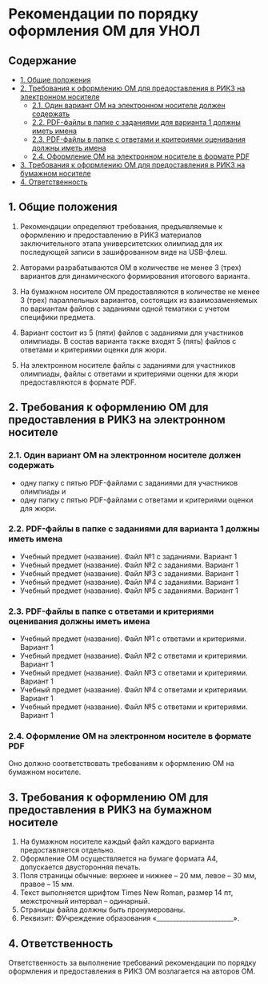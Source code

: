 # Рекомендации по порядку оформления ОМ для УНОЛ

## Содержание
- [1. Общие положения](#1-общие-положения)
- [2. Требования к оформлению ОМ для предоставления в РИКЗ на электронном носителе](#2-требования-к-оформлению-ом-для-предоставления-в-рикз-на-электронном-носителе)
  - [2.1. Один вариант ОМ на электронном носителе должен содержать](#21-один-вариант-ом-на-электронном-носителе-должен-содержать)
  - [2.2. PDF-файлы в папке с заданиями для варианта 1 должны иметь имена](#22-pdf-файлы-в-папке-с-заданиями-для-варианта-1-должны-иметь-имена)
  - [2.3. PDF-файлы в папке с ответами и критериями оценивания должны иметь имена](#23-pdf-файлы-в-папке-с-ответами-и-критериями-оценивания-должны-иметь-имена)
  - [2.4. Оформление ОМ на электронном носителе в формате PDF](#24-оформление-ом-на-электронном-носителе-в-формате-pdf)
- [3. Требования к оформлению ОМ для предоставления в РИКЗ на бумажном носителе](#3-требования-к-оформлению-ом-для-предоставления-в-рикз-на-бумажном-носителе)
- [4. Ответственность](#4-ответственность)

## 1. Общие положения

1. Рекомендации определяют требования, предъявляемые к оформлению и предоставлению в РИКЗ материалов заключительного этапа университетских олимпиад для их последующей записи в зашифрованном виде на USB-флеш.
   
2. Авторами разрабатываются ОМ в количестве не менее 3 (трех) вариантов для динамического формирования итогового варианта.

3. На бумажном носителе ОМ предоставляются в количестве не менее 3 (трех) параллельных вариантов, состоящих из взаимозаменяемых по вариантам файлов с заданиями одной тематики с учетом специфики предмета.

4. Вариант состоит из 5 (пяти) файлов с заданиями для участников олимпиады. В состав варианта также входят 5 (пять) файлов с ответами и критериями оценки для жюри.

5. На электронном носителе файлы с заданиями для участников олимпиады, файлы с ответами и критериями оценки для жюри предоставляются в формате PDF.

## 2. Требования к оформлению ОМ для предоставления в РИКЗ на электронном носителе

### 2.1. Один вариант ОМ на электронном носителе должен содержать

- одну папку с пятью PDF-файлами с заданиями для участников олимпиады и
- одну папку с пятью PDF-файлами с ответами и критериями оценки для жюри.

### 2.2. PDF-файлы в папке с заданиями для варианта 1 должны иметь имена

- Учебный предмет (название). Файл №1 с заданиями. Вариант 1
- Учебный предмет (название). Файл №2 с заданиями. Вариант 1
- Учебный предмет (название). Файл №3 с заданиями. Вариант 1
- Учебный предмет (название). Файл №4 с заданиями. Вариант 1
- Учебный предмет (название). Файл №5 с заданиями. Вариант 1

### 2.3. PDF-файлы в папке с ответами и критериями оценивания должны иметь имена

- Учебный предмет (название). Файл №1 с ответами и критериями. Вариант 1
- Учебный предмет (название). Файл №2 с ответами и критериями. Вариант 1
- Учебный предмет (название). Файл №3 с ответами и критериями. Вариант 1
- Учебный предмет (название). Файл №4 с ответами и критериями. Вариант 1
- Учебный предмет (название). Файл №5 с ответами и критериями. Вариант 1

### 2.4. Оформление ОМ на электронном носителе в формате PDF

Оно должно соответствовать требованиям к оформлению ОМ на бумажном носителе.

## 3. Требования к оформлению ОМ для предоставления в РИКЗ на бумажном носителе

1. На бумажном носителе каждый файл каждого варианта предоставляется отдельно.
2. Оформление ОМ осуществляется на бумаге формата А4, допускается двусторонняя печать.
3. Поля страницы обычные: верхнее и нижнее – 20 мм, левое – 30 мм, правое – 15 мм.
4. Текст выполняется шрифтом Times New Roman, размер 14 пт, межстрочный интервал – одинарный.
5. Страницы файла должны быть пронумерованы.
6. Реквизит: ©Учреждение образования «________________________».

## 4. Ответственность

Ответственность за выполнение требований рекомендации по порядку оформления и предоставления в РИКЗ ОМ возлагается на авторов ОМ.
